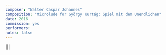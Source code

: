 ```yaml
---
composer: "Walter Caspar Johannes"
composition: "Microlude for György Kurtág: Spiel mit dem Unendlichen"
date: 2016
commission: yes
performers: 
notes: false
---
```


|||
